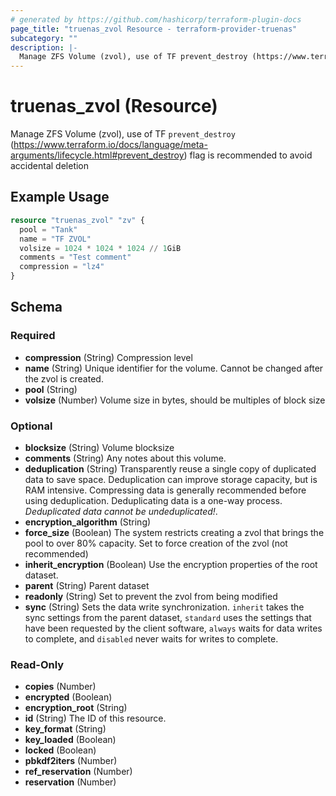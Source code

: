 ```yaml
---
# generated by https://github.com/hashicorp/terraform-plugin-docs
page_title: "truenas_zvol Resource - terraform-provider-truenas"
subcategory: ""
description: |-
  Manage ZFS Volume (zvol), use of TF prevent_destroy (https://www.terraform.io/docs/language/meta-arguments/lifecycle.html#prevent_destroy) flag is recommended to avoid accidental deletion
---
```


# truenas_zvol (Resource)

Manage ZFS Volume (zvol), use of TF `prevent_destroy` (https://www.terraform.io/docs/language/meta-arguments/lifecycle.html#prevent_destroy) flag is recommended to avoid accidental deletion

## Example Usage

```terraform
resource "truenas_zvol" "zv" {
  pool = "Tank"
  name = "TF ZVOL"
  volsize = 1024 * 1024 * 1024 // 1GiB
  comments = "Test comment"
  compression = "lz4"
}
```

<!-- schema generated by tfplugindocs -->
## Schema

### Required

- **compression** (String) Compression level
- **name** (String) Unique identifier for the volume. Cannot be changed after the zvol is created.
- **pool** (String)
- **volsize** (Number) Volume size in bytes, should be multiples of block size

### Optional

- **blocksize** (String) Volume blocksize
- **comments** (String) Any notes about this volume.
- **deduplication** (String) Transparently reuse a single copy of duplicated data to save space. Deduplication can improve storage capacity, but is RAM intensive. Compressing data is generally recommended before using deduplication. Deduplicating data is a one-way process. *Deduplicated data cannot be undeduplicated!*.
- **encryption_algorithm** (String)
- **force_size** (Boolean) The system restricts creating a zvol that brings the pool to over 80% capacity. Set to force creation of the zvol (not recommended)
- **inherit_encryption** (Boolean) Use the encryption properties of the root dataset.
- **parent** (String) Parent dataset
- **readonly** (String) Set to prevent the zvol from being modified
- **sync** (String) Sets the data write synchronization. `inherit` takes the sync settings from the parent dataset, `standard` uses the settings that have been requested by the client software, `always` waits for data writes to complete, and `disabled` never waits for writes to complete.

### Read-Only

- **copies** (Number)
- **encrypted** (Boolean)
- **encryption_root** (String)
- **id** (String) The ID of this resource.
- **key_format** (String)
- **key_loaded** (Boolean)
- **locked** (Boolean)
- **pbkdf2iters** (Number)
- **ref_reservation** (Number)
- **reservation** (Number)


